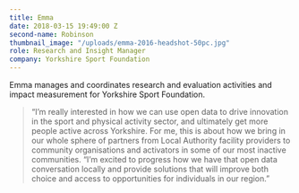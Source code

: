 ```yaml
---
title: Emma
date: 2018-03-15 19:49:00 Z
second-name: Robinson
thumbnail_image: "/uploads/emma-2016-headshot-50pc.jpg"
role: Research and Insight Manager
company: Yorkshire Sport Foundation
---
```


Emma manages and coordinates research and evaluation activities and impact measurement for Yorkshire Sport Foundation.
> “I’m really interested in how we can use open data to drive innovation in the sport and physical activity sector, and ultimately get more people active across Yorkshire. For me, this is about how we bring in our whole sphere of partners from Local Authority facility providers to community organisations and activators in some of our most inactive communities.
> “I’m excited to progress how we have that open data conversation locally and provide solutions that will improve both choice and access to opportunities for individuals in our region.”
